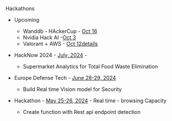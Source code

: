 Hackathons

- Upcoming
    - Wanddb - HAckerCup - [Oct 16](https://github.com/wandb/aihackercup)
    - Nvidia Hack AI -[Oct 3](https://hackaichallenge.devpost.com/)
    - Valorant + AWS - [Oct 12](https://vcthackathon.devpost.com/)[details](2024/valorant-hackathon.md)

- HackNow 2024 - [July, 2024](python/reconaissance/README.md) -     
    - Supermarket Analytics for Total Food Waste Elimination
- Europe Defense Tech - [June 28-29, 2024](python/reconaissance/README.md) 
    - Build Real time Vision model for Security
- Hackathon - [May 25-26, 2024](docs/2024/hackathon-may-2024.md) - Real time - browsing Capacity  
    - Create function with Rest api endpoint detection 

